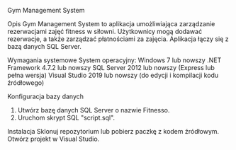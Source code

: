   Gym Management System
  
Opis
Gym Management System to aplikacja umożliwiająca zarządzanie rezerwacjami zajęć fitness w siłowni. 
Użytkownicy mogą dodawać rezerwacje, a także zarządzać płatnościami za zajęcia. Aplikacja łączy się z bazą danych SQL Server.


Wymagania systemowe
System operacyjny: Windows 7 lub nowszy
.NET Framework 4.7.2 lub nowszy
SQL Server 2012 lub nowszy (Express lub pełna wersja)
Visual Studio 2019 lub nowszy (do edycji i kompilacji kodu źródłowego)


Konfiguracja bazy danych
1. Utwórz bazę danych SQL Server o nazwie Fitnesso.
2. Uruchom skrypt SQL "script.sql".

   
Instalacja
Sklonuj repozytorium lub pobierz paczkę z kodem źródłowym.
Otwórz projekt w Visual Studio.
